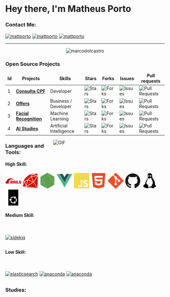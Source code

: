 # Hey there, I'm Matheus Porto 
<p align="left">    
    <h3 align="left">Contact Me:</h3>
    <a href="https://linkedin.com/in/matheus-porto" target="blank"><img align="center" src="https://cdn.jsdelivr.net/npm/simple-icons@3.0.1/icons/linkedin.svg" alt="mattporto" height="30" width="40" /></a>
    <a href="https://t.me/mattporto" target="blank"><img align="center" src="https://cdn.jsdelivr.net/npm/simple-icons@3.0.1/icons/telegram.svg" alt="mattporto" height="30" width="40" /></a>
    <a href="https://instagram.com/mttprt" target="blank"><img align="center" src="https://cdn.jsdelivr.net/npm/simple-icons@3.0.1/icons/instagram.svg" alt="mattporto" height="30" width="40" /></a>
</p>

---

<p align="center"> <img src="https://komarev.com/ghpvc/?username=MattPorto" alt="marcodotcastro" /> </p>


<h3>Open Source Projects</h3>
<table>
    <thead align="center">
        <tr border: none;>
            <td><b>Id</b></td>
	    <td><b>Projects</b></td>
	    <td><b>Skills</b></td>
            <td><b>Stars</b></td>
            <td><b>Forks</b></td>
            <td><b>Issues</b></td>
            <td><b>Pull requests</b></td>
        </tr>
    </thead>
    <tbody>
	<tr>
		<td>1</td>
            	<td><a href="https://github.com/MattPorto/consulta-cpf"><b>Consulta CPF</b></a></td>
		<td>Developer</td>
            	<td><img alt="Stars" src="https://img.shields.io/github/stars/MattPorto/consulta-cpf?style=flat-square&labelColor=343b41" /></td>
            	<td><img alt="Forks" src="https://img.shields.io/github/forks/MattPorto/consulta-cpf?style=flat-square&labelColor=343b41" /></td>
            	<td><img alt="Issues" src="https://img.shields.io/github/issues/MattPorto/consulta-cpf?style=flat-square&labelColor=343b41" /></td>
            	<td><img alt="Pull Requests" src="https://img.shields.io/github/issues-pr/MattPorto/consulta-cpf?style=flat-square&labelColor=343b41" /></td>
        </tr>
        <tr>
		<td>2</td>
		<td><a href="https://github.com/MattPorto/offers-crud"><b>Offers</b></a></td>
	 	<td>Business / Developer</td>
	    	<td><img alt="Stars" src="https://img.shields.io/github/stars/MattPorto/offers-crud?style=flat-square&labelColor=343b41" /></td>
            	<td><img alt="Forks" src="https://img.shields.io/github/forks/MattPorto/offers-crud?style=flat-square&labelColor=343b41" /></td>
            	<td><img alt="Issues" src="https://img.shields.io/github/issues/MattPorto/offers-crud?style=flat-square&labelColor=343b41" /></td>
            	<td><img alt="Pull Requests" src="https://img.shields.io/github/issues-pr/MattPorto/offers-crud?style=flat-square&labelColor=343b41" /></td>
        </tr>
        <tr>
		<td>3</td>
            	<td><a href="https://github.com/MattPorto/facial-recognition"><b>Facial Recognition</b></a></td>
		<td>Machine Learning</td>
            	<td><img alt="Stars" src="https://img.shields.io/github/stars/MattPorto/facial-recognition?style=flat-square&labelColor=343b41" /></td>
            	<td><img alt="Forks" src="https://img.shields.io/github/forks/MattPorto/facial-recognition?style=flat-square&labelColor=343b41" /></td>
            	<td><img alt="Issues" src="https://img.shields.io/github/issues/MattPorto/facial-recognition?style=flat-square&labelColor=343b41" /></td>
            	<td><img alt="Pull Requests" src="https://img.shields.io/github/issues-pr/MattPorto/facial-recognition?style=flat-square&labelColor=343b41" /></td>
        </tr>
	 <tr>
		<td>4</td>
            	<td><a href="https://github.com/MattPorto/ai_reinforcement_learning"><b>AI Studies</b></a></td>
		<td>Artificial Intelligence</td>
            	<td><img alt="Stars" src="https://img.shields.io/github/stars/MattPorto/ai_reinforcement_learning?style=flat-square&labelColor=343b41" /></td>
            	<td><img alt="Forks" src="https://img.shields.io/github/forks/MattPorto/ai_reinforcement_learning?style=flat-square&labelColor=343b41" /></td>
            	<td><img alt="Issues" src="https://img.shields.io/github/issues/MattPorto/ai_reinforcement_learning?style=flat-square&labelColor=343b41" /></td>
            	<td><img alt="Pull Requests" src="https://img.shields.io/github/issues-pr/MattPorto/ai_reinforcement_learning?style=flat-square&labelColor=343b41" /></td>
        </tr>
    </tbody>
</table>

 <img align="right" alt="GIF" src="https://media.giphy.com/media/SWoSkN6DxTszqIKEqv/giphy.gif" width="70%" height="60%" />
 <link rel="stylesheet" href="https://cdn.jsdelivr.net/gh/devicons/devicon@v2.8.2/devicon.min.css">


<h3 align="left">Languages and Tools:</h3>
    <p align="left">
        <h4 align="left">High Skill:</h4>
        <a href="https://stackshare.io/rails" target="_blank"><img src="https://github.com/devicons/devicon/blob/master/icons/rails/rails-plain-wordmark.svg"  alt="rails" width="50" height="50"/></a>
        <a href="https://stackshare.io/ruby" target="_blank"><img src="https://github.com/devicons/devicon/blob/master/icons/ruby/ruby-plain.svg" alt="ruby" width="50" height="50"/></i></a>
        <a href="https://stackshare.io/nodejs" target="_blank"><img src="https://github.com/devicons/devicon/blob/master/icons/nodejs/nodejs-plain.svg" alt="nodejs" width="50" height="50"/></a>
        <a href="https://stackshare.io/vue-js" target="_blank"><img src="https://github.com/devicons/devicon/blob/master/icons/vuejs/vuejs-original.svg" alt="vuejs" width="50" height="50"/></a>
        <a href="https://stackshare.io/javascript" target="_blank"><img src="https://github.com/devicons/devicon/blob/master/icons/javascript/javascript-plain.svg" alt="javascript" width="50" height="50"/></a>
        <a href="https://stackshare.io/html5" target="_blank"><img src="https://github.com/devicons/devicon/blob/master/icons/html5/html5-plain.svg" alt="html5" width="50" height="50"/></a>
        <a href="https://stackshare.io/git" target="_blank"><img src="https://github.com/devicons/devicon/blob/master/icons/git/git-plain.svg" alt="git" width="50" height="50"/></a>
        <a href="https://stackshare.io/github" target="_blank"><img src="https://github.com/devicons/devicon/blob/master/icons/github/github-original.svg" alt="github" width="50" height="50"/></a>
        <a href="https://stackshare.io/linux" target="_blank"><img src="https://github.com/devicons/devicon/blob/master/icons/linux/linux-plain.svg" alt="linux" width="50" height="50"/></a>
        <a href="https://stackshare.io/ubuntu" target="_blank"><img src="https://github.com/devicons/devicon/blob/master/icons/ubuntu/ubuntu-plain.svg" alt="ubuntu" width="50" height="50"/></a>
        <h4 align="left">Medium Skill:</h4>
        <a href="https://stackshare.io/search/q=aws" target="_blank"><i class="devicon-amazonwebservices-original colored" style="font-size: 40px;" alt="aws"></i></a>
        <a href="https://stackshare.io/heroku" target="_blank"><i class="devicon-heroku-plain colored" style="font-size: 50px;" alt="heroku"></i></a>
        <a href="https://stackshare.io/docker" target="_blank"><i class="devicon-docker-plain-wordmark colored" style="font-size: 40px;" alt="docker"></i></a>
        <a href="https://stackshare.io/vagrant" target="_blank"><i class="devicon-vagrant-plain colored" style="font-size: 40px;" alt="vagrant"></i></a>
        <a href="https://stackshare.io/angular" target="_blank"><i class="devicon-angularjs-plain colored" style="font-size: 40px;" alt="angularjs"></i></a>
	      <a href="https://stackshare.io/postgresql" target="_blank"><i class="devicon-postgresql-plain colored" style="font-size: 40px;" alt="postgresql"></i></a>
        <a href="https://stackshare.io/mysql" target="_blank"><i class="devicon-mysql-plain-wordmark colored" style="font-size: 50px;" alt="mysql"></i></a>
        <a href="https://stackshare.io/mongodb" target="_blank"><i class="devicon-mongodb-plain-wordmark colored" style="font-size: 50px;" alt="mongodb"></i></a>
        <a href="https://stackshare.io/python" target="_blank"><i class="devicon-python-plain colored" style="font-size: 50px;" alt="python"></i></a>        
        <a href="https://stackshare.io/sidekiq" target="_blank"><img src="https://img.stackshare.io/service/1078/4b7277462dadad85454ab427ce3f0ca7.png" alt="sidekiq" width="50" height="50" /></a>
        <h4 align="left">Low Skill:</h4>
        <a href="https://stackshare.io/elasticsearch" target="_blank"><img src="https://vocon-it.com/wp-content/uploads/2016/11/elasticsearch_logo.png" alt="elasticsearch" width="100" height="50" /></a>
        <a href="https://stackshare.io/redis" target="_blank"><i class="devicon-redis-plain colored" style="font-size: 50px;" alt="redis"></i></a>
        <a href="https://stackshare.io/django" target="_blank"><i class="devicon-django-plain colored" style="font-size: 50px;" alt="django"></i></a>
        <a href="https://stackshare.io/anaconda" target="_blank"><img src="https://img.stackshare.io/service/4168/vB6sRNsh_400x400.jpg" alt="anaconda" width="40" height="40" /></a>
        <a href="https://stackshare.io/tensorflow" target="_blank"><img src="https://img.stackshare.io/service/4717/FtFnqC38_400x400.png" alt="anaconda" width="40" height="40" /></a>
    </p>
    <h3 align="left">Studies:</h3>
    <p align="left">
      <a href="https://stackshare.io/ruby" target="_blank"><i class="devicon-ruby-plain colored" alt="ruby" style="font-size: 40px;"></i>
      <a href="https://stackshare.io/rails" target="_blank"><i class="devicon-rails-plain-wordmark colored" style="font-size: 40px;" alt="rails"></i></a>
      <a href="https://stackshare.io/vue-js" target="_blank"><i class="devicon-vuejs-plain colored" style="font-size: 40px;" alt="vuejs"></i></a>
    </p>

